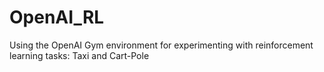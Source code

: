 # OpenAI_RL
Using the OpenAI Gym environment for experimenting with reinforcement learning tasks: Taxi and Cart-Pole
